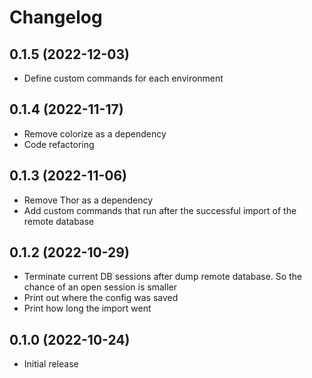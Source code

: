 # Changelog

## 0.1.5 (2022-12-03)
- Define custom commands for each environment

## 0.1.4 (2022-11-17)
- Remove colorize as a dependency
- Code refactoring

## 0.1.3 (2022-11-06)
- Remove Thor as a dependency
- Add custom commands that run after the successful import of the remote database

## 0.1.2 (2022-10-29)

- Terminate current DB sessions after dump remote database. So the chance of an open session is smaller
- Print out where the config was saved
- Print how long the import went

## 0.1.0 (2022-10-24)

- Initial release
